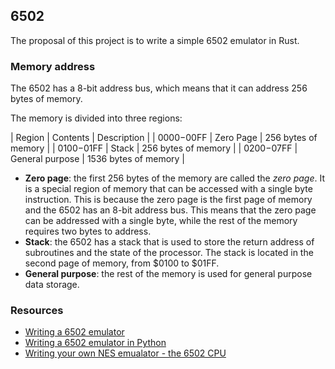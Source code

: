 ## 6502

The proposal of this project is to write a simple 6502 emulator in Rust.

### Memory address

The 6502 has a 8-bit address bus, which means that it can address 256 bytes of memory.

The memory is divided into three regions:

| Region      | Contents        | Description          |
| $0000-$00FF | Zero Page       | 256 bytes of memory  |
| $0100-$01FF | Stack           | 256 bytes of memory  |
| $0200-$07FF | General purpose | 1536 bytes of memory |

- **Zero page**: the first 256 bytes of the memory are called the _zero page_.
  It is a special region of memory that can be accessed with a single byte instruction.
  This is because the zero page is the first page of memory and the 6502 has an 8-bit address bus.
  This means that the zero page can be addressed with a single byte, while the rest of the memory requires two bytes to address.
- **Stack**: the 6502 has a stack that is used to store the return address of subroutines and the state of the processor.
  The stack is located in the second page of memory, from $0100 to $01FF.
- **General purpose**: the rest of the memory is used for general purpose data storage.

### Resources

- [Writing a 6502 emulator](https://www.ahl27.com/posts/2023/01/6502-emu1/)
- [Writing a 6502 emulator in Python](https://dailystuff.nl/projects/writing-a-6502-emulator-in-python.html)
- [Writing your own NES emualator - the 6502 CPU](https://yizhang82.dev/nes-emu-cpu)

